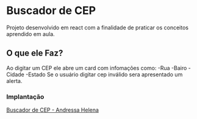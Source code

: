 # Buscador de CEP

Projeto desenvolvido em react com a finalidade de praticar os conceitos aprendido em aula. 

## O que ele Faz?

Ao digitar um CEP ele abre um card com infomações como:
-Rua
-Bairo
-Cidade
-Estado
Se o usuário digitar cep inválido sera apresentado um alerta.

### Implantação

<a href="https://andressahelena.github.io/buscador" target="_blank">Buscador de CEP - Andressa Helena</a>


